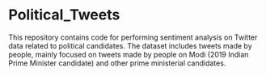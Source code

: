 # Political_Tweets
This repository contains code for performing sentiment analysis on Twitter data related to political candidates. The dataset includes tweets made by people, mainly focused on tweets made by people on Modi (2019 Indian Prime Minister candidate) and other prime ministerial candidates.
